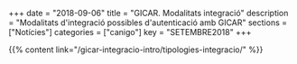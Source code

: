 +++
date        = "2018-09-06"
title       = "GICAR. Modalitats integració"
description = "Modalitats d'integració possibles d'autenticació amb GICAR"
sections    = ["Notícies"]
categories  = ["canigo"]
key         = "SETEMBRE2018"
+++

{{% content link="/gicar-integracio-intro/tipologies-integracio/" %}}
